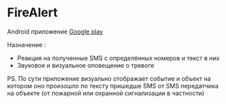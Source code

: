 # FireAlert

Android приложение [Google play](https://play.google.com/store/apps/details?id=com.leganas.firealert.mobile.clienttransport)

Назначение : 
 - Реакция на полученные SMS с определённых номеров и текст в них
 - Звуковое и визуальное оповещение о тревоге 
 
 PS. По сути приложение визуально отображает событие и объект на котором оно произошло по тексту пришедше SMS от SMS передатчика на объекте (от пожарной или охранной сигнализации в частности)

